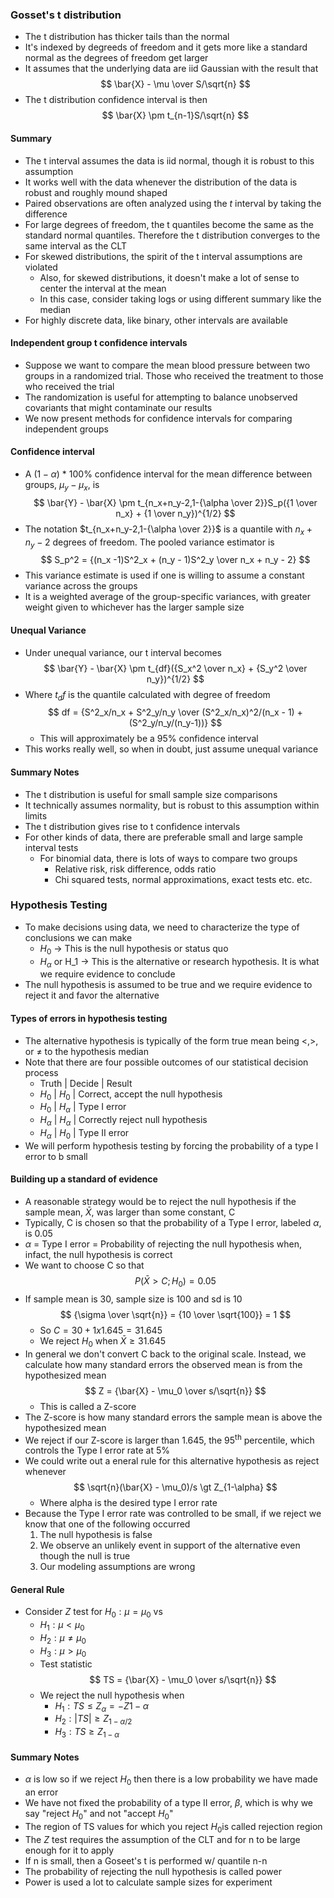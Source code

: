 ### Gosset's t distribution
* The t distribution has thicker tails than the normal
* It's indexed by degreeds of freedom and it gets more like a standard normal as the degrees of freedom get larger
* It assumes that the underlying data are iid Gaussian with the result that
$$
\bar{X} - \mu \over S/\sqrt{n}
$$
* The t distribution confidence interval is then
$$
\bar{X} \pm t_{n-1}S/\sqrt{n}
$$

#### Summary
  * The t interval assumes the data is iid normal, though it is robust to this assumption
  * It works well with the data whenever the distribution of the data is robust and roughly mound shaped
  * Paired observations are often analyzed using the $t$ interval by taking the difference
  * For large degrees of freedom, the t quantiles become the same as the standard normal quantiles. Therefore the t distribution converges to the same interval as the CLT
  * For skewed distributions, the spirit of the t interval assumptions are violated
    * Also, for skewed distributions, it doesn't make a lot of sense to center the interval at the mean
    * In this case, consider taking logs or using different summary like the median
  * For highly discrete data, like binary, other intervals are available

#### Independent group t confidence intervals
  * Suppose we want to compare the mean blood pressure between two groups in a randomized trial. Those who received the treatment to those who received the trial
  * The randomization is useful for attempting to balance unobserved covariants that might contaminate our results
  * We now present methods for confidence intervals for comparing independent groups

#### Confidence interval
  * A $(1 - \alpha)$ * 100% confidence interval for the mean difference between groups, $\mu_y - \mu_x$, is
    $$
    \bar{Y} - \bar{X} \pm t_{n_x+n_y-2,1-{\alpha \over 2}}S_p({1 \over n_x} + {1 \over n_y})^{1/2}
    $$
  * The notation $t_{n_x+n_y-2,1-{\alpha \over 2}}$ is a quantile with $n_x + n_y -2$ degrees of freedom. The pooled variance estimator is
    $$
    S_p^2 = {(n_x -1)S^2_x + (n_y - 1)S^2_y \over n_x + n_y - 2}
    $$
  * This variance estimate is used if one is willing to assume a constant variance across the groups
  * It is a weighted average of the group-specific variances, with greater weight given to whichever has the larger sample size

#### Unequal Variance
  * Under unequal variance, our t interval becomes
  $$
  \bar{Y} - \bar{X} \pm t_{df}({S_x^2 \over n_x} + {S_y^2 \over n_y})^{1/2}
  $$
  * Where $t_df$ is the quantile calculated with degree of freedom
  $$
  df = {S^2_x/n_x + S^2_y/n_y \over (S^2_x/n_x)^2/(n_x - 1) + (S^2_y/n_y/(n_y-1))}
  $$
    * This will approximately be a 95% confidence interval
  * This works really well, so when in doubt, just assume unequal variance

#### Summary Notes
  * The t distribution is useful for small sample size comparisons
  * It technically assumes normality, but is robust to this assumption within limits
  * The t distribution gives rise to t confidence intervals
  * For other kinds of data, there are preferable small and large sample interval tests
    * For binomial data, there is  lots of ways to compare two groups
      * Relative risk, risk difference, odds ratio
      * Chi squared tests, normal approximations, exact tests etc. etc.

### Hypothesis Testing
  * To make decisions using data, we need to characterize the type of conclusions we can make
    * $H_0$ -> This is the null hypothesis or status quo
    * $H_{\alpha}$ or H_1 -> This is the alternative or research hypothesis. It is what we require evidence to conclude
  * The null hypothesis is assumed to be true and we require evidence to reject it and favor the alternative

#### Types of errors in hypothesis testing
  * The alternative hypothesis is typically of the form true mean being $<$,$>$, or $\ne$ to the hypothesis median
  * Note that there are four possible outcomes of our statistical decision process
    * Truth | Decide | Result
    * $H_0$ | $H_0$ | Correct, accept the null hypothesis
    * $H_0$ | $H_\alpha$ | Type I error
    * $H_\alpha$ | $H_\alpha$ | Correctly reject null hypothesis
    * $H_\alpha$ | $H_0$ | Type II error
  * We will perform hypothesis testing by forcing the probability of a type I error to b small

#### Building up a standard of evidence
  * A reasonable strategy would be to reject the null hypothesis if the sample mean, $\bar{X}$, was larger than some constant, C
  * Typically, C is chosen so that the probability of a Type I error, labeled $\alpha$, is 0.05
  * $\alpha$ = Type I error = Probability of rejecting the null hypothesis when, infact, the null hypothesis is correct
  * We want to choose C so that
  $$
  P(\bar{X} > C; H_0) = 0.05
  $$
  * If sample mean is 30, sample size is 100 and sd is 10
  $$
  {\sigma \over \sqrt{n}} = {10 \over \sqrt{100}} = 1
  $$
    * So $C = 30 + 1x1.645 = 31.645$
    * We reject $H_0$ when $\bar{X} \ge 31.645$
  * In general we don't convert C back to the original scale. Instead, we calculate how many standard errors the observed mean is from the hypothesized mean
    $$
    Z = {\bar{X} - \mu_0 \over s/\sqrt{n}}
    $$
    * This is called a Z-score
  * The Z-score is how many standard errors the sample mean is above the hypothesized mean
  * We reject if our Z-score is larger than 1.645, the 95<sup>th</sup> percentile, which controls the Type I error rate at 5%
  * We could write out a eneral rule for this alternative hypothesis as reject whenever
    $$
    \sqrt{n}(\bar{X} - \mu_0)/s \gt Z_{1-\alpha}
    $$
    * Where alpha is the desired type I error rate
  * Because the Type I error rate was controlled to be small, if we reject we know that one of the following occurred
    1. The null hypothesis is false
    2. We observe an unlikely event in support of the alternative even though the null is true
    3. Our modeling assumptions are wrong

#### General Rule
  * Consider $Z$ test for $H_0 : \mu = \mu_0$ vs
    * $H_1 : \mu \lt \mu_0$
    * $H_2 : \mu \ne \mu_0$
    * $H_3 : \mu \gt \mu_0$
    * Test statistic
    $$
    TS = {\bar{X} - \mu_0 \over s/\sqrt{n}}
    $$
    * We reject the null hypothesis when
      * $H_1 : TS \le Z_\alpha = -Z{1-\alpha}$
      * $H_2 : |TS| \ge Z_{1-\alpha/2}$
      * $H_3 : TS \ge Z_{1-\alpha}$

#### Summary Notes
  * $\alpha$ is low so if we reject $H_0$ then there is a low probability we have made an error
  * We have not fixed the probability of a type II error, $\beta$, which is why we say "reject $H_0$" and not "accept $H_0$"
  * The region of TS values for which you reject $H_0$is called rejection region
  * The $Z$ test requires the assumption of the CLT and for n to be large enough for it to apply
  * If n is small, then a Goseet's t  is performed w/ quantile n-n
  * The probability of rejecting the null hypothesis is called power
  * Power is used a lot to calculate sample sizes for experiment
